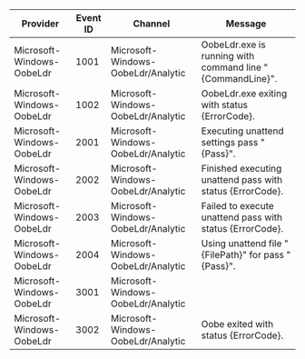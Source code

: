 Provider                   |  Event ID  |  Channel                             |  Message
---------------------------|------------|--------------------------------------|-----------------------------------------------------------
Microsoft-Windows-OobeLdr  |  1001      |  Microsoft-Windows-OobeLdr/Analytic  |  OobeLdr.exe is running with command line "{CommandLine}".
Microsoft-Windows-OobeLdr  |  1002      |  Microsoft-Windows-OobeLdr/Analytic  |  OobeLdr.exe exiting with status {ErrorCode}.
Microsoft-Windows-OobeLdr  |  2001      |  Microsoft-Windows-OobeLdr/Analytic  |  Executing unattend settings pass "{Pass}".
Microsoft-Windows-OobeLdr  |  2002      |  Microsoft-Windows-OobeLdr/Analytic  |  Finished executing unattend pass with status {ErrorCode}.
Microsoft-Windows-OobeLdr  |  2003      |  Microsoft-Windows-OobeLdr/Analytic  |  Failed to execute unattend pass with status {ErrorCode}.
Microsoft-Windows-OobeLdr  |  2004      |  Microsoft-Windows-OobeLdr/Analytic  |  Using unattend file "{FilePath}" for pass "{Pass}".
Microsoft-Windows-OobeLdr  |  3001      |  Microsoft-Windows-OobeLdr/Analytic  |
Microsoft-Windows-OobeLdr  |  3002      |  Microsoft-Windows-OobeLdr/Analytic  |  Oobe exited with status {ErrorCode}.